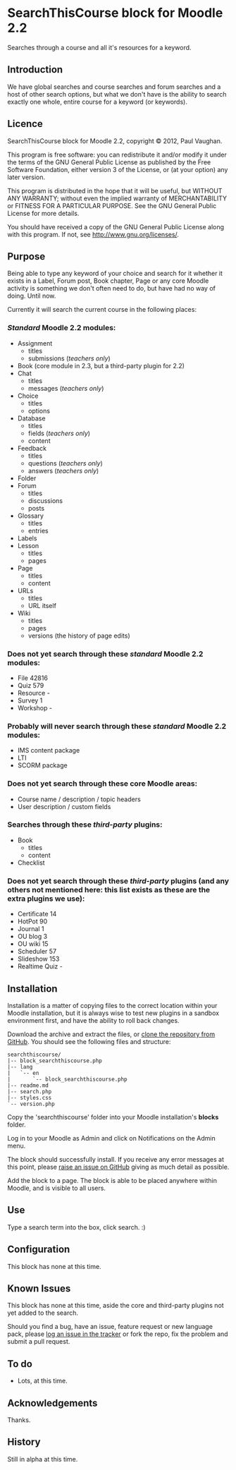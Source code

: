 # SearchThisCourse block for Moodle 2.2

Searches through a course and all it's resources for a keyword.

## Introduction

We have global searches and course searches and forum searches and a host of other search options, but what we don't have is the ability to search exactly one whole, entire course for a keyword (or keywords).

## Licence

SearchThisCourse block for Moodle 2.2, copyright &copy; 2012, Paul Vaughan.

This program is free software: you can redistribute it and/or modify it under the terms of the GNU General Public License as published by the Free Software Foundation, either version 3 of the License, or (at your option) any later version.

This program is distributed in the hope that it will be useful, but WITHOUT ANY WARRANTY; without even the implied warranty of MERCHANTABILITY or FITNESS FOR A PARTICULAR PURPOSE.  See the GNU General Public License for more details.

You should have received a copy of the GNU General Public License along with this program.  If not, see <http://www.gnu.org/licenses/>.

## Purpose

Being able to type any keyword of your choice and search for it whether it exists in a Label, Forum post, Book chapter, Page or any core Moodle activity is something we don't often need to do, but have had no way of doing. Until now.

Currently it will search the current course in the following places:

### *Standard* Moodle 2.2 modules:

* Assignment
    * titles
    * submissions (*teachers only*)
* Book (core module in 2.3, but a third-party plugin for 2.2)
* Chat
    * titles
    * messages (*teachers only*)
* Choice
    * titles
    * options
* Database
    * titles
    * fields (*teachers only*)
    * content
* Feedback
    * titles
    * questions (*teachers only*)
    * answers (*teachers only*)
* Folder
* Forum
    * titles
    * discussions
    * posts
* Glossary
    * titles
    * entries
* Labels
* Lesson
    * titles
    * pages
* Page
    * titles
    * content
* URLs
    * titles
    * URL itself
* Wiki
    * titles
    * pages
    * versions (the history of page edits)

### Does not yet search through these *standard* Moodle 2.2 modules:

* File          42816
* Quiz          579
* Resource      -
* Survey        1
* Workshop      -

### Probably will never search through these *standard* Moodle 2.2 modules:

* IMS content package
* LTI
* SCORM package

### Does not yet search through these core Moodle areas:

* Course name / description / topic headers
* User description / custom fields

### Searches through these *third-party* plugins:

* Book
    * titles
    * content
* Checklist

### Does not yet search through these *third-party* plugins (and any others not mentioned here: this list exists as these are the extra plugins we use):

* Certificate     14
* HotPot          90
* Journal         1
* OU blog         3
* OU wiki         15
* Scheduler       57
* Slideshow       153
* Realtime Quiz   -

## Installation

Installation is a matter of copying files to the correct location within your Moodle installation, but it is always wise to test new plugins in a sandbox environment first, and have the ability to roll back changes.

Download the archive and extract the files, or [clone the repository from GitHub](https://github.com/vaughany/moodle-block_searchthiscourse). You should see the following files and structure:

    searchthiscourse/
    |-- block_searchthiscourse.php
    |-- lang
    |   `-- en
    |       `-- block_searchthiscourse.php
    |-- readme.md
    |-- search.php
    |-- styles.css
    `-- version.php

Copy the 'searchthiscourse' folder into your Moodle installation's **blocks** folder.

Log in to your Moodle as Admin and click on Notifications on the Admin menu.

The block should successfully install. If you receive any error messages at this point, please [raise an issue on GitHub](https://github.com/vaughany/moodle-block_searchthiscourse/issues) giving as much detail as possible.

Add the block to a page. The block is able to be placed anywhere within Moodle, and is visible to all users.

## Use

Type a search term into the box, click search. :)

## Configuration

This block has none at this time.

## Known Issues

This block has none at this time, aside the core and third-party plugins not yet added to the search.

Should you find a bug, have an issue, feature request or new language pack, please [log an issue in the tracker](https://github.com/vaughany/moodle-block_searchthiscourse/issues) or fork the repo, fix the problem and submit a pull request.

## To do

* Lots, at this time.

## Acknowledgements

Thanks.

## History

Still in alpha at this time.
